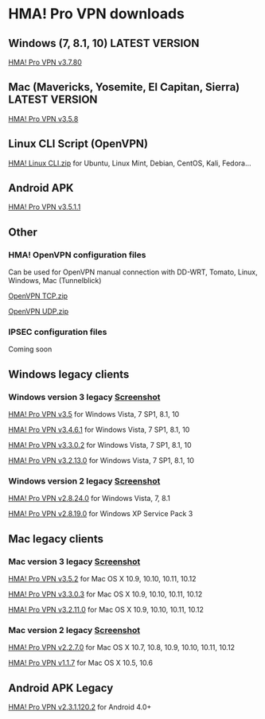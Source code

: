 # HMA! Pro VPN downloads

## Windows (7, 8.1, 10) LATEST VERSION
[HMA! Pro VPN v3.7.80](https://github.com/milansky/HMA-VPN/raw/master/HMA_Latest/Windows/hma_pro_vpn_setup3.7.80.exe)

## Mac (Mavericks, Yosemite, El Capitan, Sierra) LATEST VERSION
[HMA! Pro VPN v3.5.8](https://github.com/milansky/HMA-VPN/raw/master/HMA_Latest/Mac/HMA-Pro-VPN_v3.5.dmg)

## Linux CLI Script (OpenVPN)

[HMA! Linux CLI.zip](https://github.com/milansky/HMA-VPN/raw/master/HMA_Linux/hma-linux.zip) for Ubuntu, Linux Mint, Debian, CentOS, Kali, Fedora...

## Android APK

[HMA! Pro VPN v3.5.1.1](https://github.com/milansky/HMA-VPN/raw/master/HMA_Latest/HMA-3.5.1.1.apk)

## Other

### HMA! OpenVPN configuration files
Can be used for OpenVPN manual connection with DD-WRT, Tomato, Linux, Windows, Mac (Tunnelblick) 

[OpenVPN TCP.zip](https://github.com/milansky/HMA-VPN/raw/master/Other/OpenVPN_Config_files/HMA_OpenVPN_TCP.zip)

[OpenVPN UDP.zip](https://github.com/milansky/HMA-VPN/raw/master/Other/OpenVPN_Config_files/HMA_OpenVPN_UDP.zip)

### IPSEC configuration files

Coming soon

## Windows legacy clients

### Windows version 3 legacy [Screenshot](https://goo.gl/raU1va)

[HMA! Pro VPN v3.5](https://github.com/milansky/HMA-VPN/raw/master/HMA_Legacy/Windows/Version_3/hma_pro_vpn_setup_v3.5.exe) for Windows Vista, 7 SP1, 8.1, 10

[HMA! Pro VPN v3.4.6.1](https://github.com/milansky/HMA-VPN/raw/master/HMA_Legacy/Windows/Version_3/HMA-Pro-VPN-3.4.6.1-install.exe) for Windows Vista, 7 SP1, 8.1, 10

[HMA! Pro VPN v3.3.0.2](https://github.com/milansky/HMA-VPN/raw/master/HMA_Legacy/Windows/Version_3/HMA-Pro-VPN-3.3.0.2-install.exe) for Windows Vista, 7 SP1, 8.1, 10

[HMA! Pro VPN v3.2.13.0](https://github.com/milansky/HMA-VPN/raw/master/HMA_Legacy/Windows/Version_3/HMA-Pro-VPN-3.2.13.0-install.exe) for Windows Vista, 7 SP1, 8.1, 10

### Windows version 2 legacy [Screenshot](https://goo.gl/K52aiv)
[HMA! Pro VPN v2.8.24.0](https://github.com/milansky/HMA-VPN/raw/master/HMA_Legacy/Windows/Version_2/HMA-Pro-VPN-2.8.24.0-installer.exe) for Windows Vista, 7, 8.1

[HMA! Pro VPN v2.8.19.0](https://github.com/milansky/HMA-VPN/raw/master/HMA_Legacy/Windows/Version_2/HMA-Pro-VPN-2.8.19.0-install.exe) for Windows XP Service Pack 3

## Mac legacy clients

### Mac version 3 legacy [Screenshot](https://goo.gl/raU1va)

[HMA! Pro VPN v3.5.2](https://github.com/milansky/HMA-VPN/raw/master/HMA_Legacy/Mac/Version_3/HMA-Pro-VPN-macOS-3.5.2.dmg) for Mac OS X 10.9, 10.10, 10.11, 10.12

[HMA! Pro VPN v3.3.0.3](https://github.com/milansky/HMA-VPN/raw/master/HMA_Legacy/Mac/Version_3/HMA-Pro-VPN-macOS-3.3.0.3.dmg) for Mac OS X 10.9, 10.10, 10.11, 10.12

[HMA! Pro VPN v3.2.11.0](https://github.com/milansky/HMA-VPN/raw/master/HMA_Legacy/Mac/Version_3/HMA-Pro-VPN-macOS-3.2.11.0.dmg) for Mac OS X 10.9, 10.10, 10.11, 10.12

### Mac version 2 legacy [Screenshot](https://goo.gl/K52aiv)

[HMA! Pro VPN v2.2.7.0](https://github.com/milansky/HMA-VPN/raw/master/HMA_Legacy/Mac/Version_2/HMA-Pro-VPN-2.2.7.0.pkg) for Mac OS X 10.7, 10.8, 10.9, 10.10, 10.11, 10.12

[HMA! Pro VPN v1.1.7](https://github.com/milansky/HMA-VPN/raw/master/HMA_Legacy/Mac/Version_2/HMA-Pro-VPN-1.1.7-install.dmg) for Mac OS X 10.5, 10.6

## Android APK Legacy

[HMA! Pro VPN v2.3.1.120.2](https://github.com/milansky/HMA-VPN/raw/master/HMA_Legacy/Android/hma-vpn-proxy-wifi-security%202.3.1.120.2.apk) for Android 4.0+
